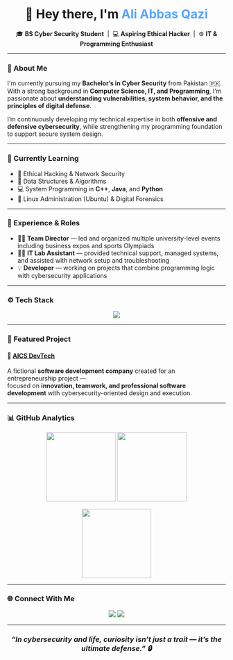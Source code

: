 <!-- Profile Header -->
<h1 align="center">🌙 Hey there, I'm <span style="color:#58a6ff;">Ali Abbas Qazi</span></h1>

<p align="center">
  🎓 <b>BS Cyber Security Student</b> &nbsp;|&nbsp; 💻 <b>Aspiring Ethical Hacker</b> &nbsp;|&nbsp; ⚙️ <b>IT & Programming Enthusiast</b>
</p>

---

### 🧠 About Me

I'm currently pursuing my **Bachelor’s in Cyber Security** from Pakistan 🇵🇰. With a strong background in **Computer Science, IT, and Programming**, I’m passionate about **understanding vulnerabilities, system behavior, and the principles of digital defense**.  

I’m continuously developing my technical expertise in both **offensive and defensive cybersecurity**, while strengthening my programming foundation to support secure system design.

---

### 🚀 Currently Learning

- 🔐 Ethical Hacking & Network Security  
- 🧩 Data Structures & Algorithms  
- 💻 System Programming in **C++**, **Java**, and **Python**  
- 🐧 Linux Administration (Ubuntu) & Digital Forensics  

---

### 💼 Experience & Roles

- 🧑‍💼 **Team Director** — led and organized multiple university-level events including business expos and sports Olympiads  
- 🧑‍💻 **IT Lab Assistant** — provided technical support, managed systems, and assisted with network setup and troubleshooting  
- 💡 **Developer** — working on projects that combine programming logic with cybersecurity applications  

---

### ⚙️ Tech Stack

<p align="center">
  <img src="https://skillicons.dev/icons?i=cpp,java,python,ubuntu,git,vscode,visualstudio,html,css,kali,windows&perline=6" />
</p>

---

### 🧩 Featured Project

#### 🔹 [AICS DevTech](#)
A fictional **software development company** created for an entrepreneurship project —  
focused on **innovation, teamwork, and professional software development** with cybersecurity-oriented design and execution.

---

### 📊 GitHub Analytics

<p align="center">
  <img src="https://github-readme-stats.vercel.app/api?username=Ali-Qazi-1966&show_icons=true&theme=github_dark&hide_border=true" height="160" />
  <img src="https://github-readme-streak-stats.herokuapp.com/?user=Ali-Qazi-1966&theme=github-dark&hide_border=true" height="160" />
</p>

<p align="center">
  <img src="https://github-readme-stats.vercel.app/api/top-langs/?username=Ali-Qazi-1966&layout=compact&theme=github_dark&hide_border=true" height="160" />
</p>

---

### 🌐 Connect With Me

<p align="center">
  <a href="mailto:aliabbasqazi@gmail.com"><img src="https://img.shields.io/badge/Email-58a6ff?style=for-the-badge&logo=gmail&logoColor=white" /></a>
  <a href="https://github.com/Ali-Qazi-1966"><img src="https://img.shields.io/badge/GitHub-161b22?style=for-the-badge&logo=github&logoColor=white" /></a>
</p>

---

<h3 align="center"><i>“In cybersecurity and life, curiosity isn’t just a trait — it’s the ultimate defense.” 🔒</i></h3>
